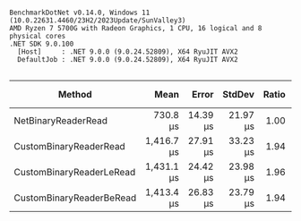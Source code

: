 ```

BenchmarkDotNet v0.14.0, Windows 11 (10.0.22631.4460/23H2/2023Update/SunValley3)
AMD Ryzen 7 5700G with Radeon Graphics, 1 CPU, 16 logical and 8 physical cores
.NET SDK 9.0.100
  [Host]     : .NET 9.0.0 (9.0.24.52809), X64 RyuJIT AVX2
  DefaultJob : .NET 9.0.0 (9.0.24.52809), X64 RyuJIT AVX2


```
| Method                   | Mean       | Error    | StdDev   | Ratio | RatioSD | Allocated | Alloc Ratio |
|------------------------- |-----------:|---------:|---------:|------:|--------:|----------:|------------:|
| NetBinaryReaderRead      |   730.8 μs | 14.39 μs | 21.97 μs |  1.00 |    0.04 |     120 B |        1.00 |
| CustomBinaryReaderRead   | 1,416.7 μs | 27.91 μs | 33.23 μs |  1.94 |    0.07 |      64 B |        0.53 |
| CustomBinaryReaderLeRead | 1,431.1 μs | 24.42 μs | 23.98 μs |  1.96 |    0.07 |      64 B |        0.53 |
| CustomBinaryReaderBeRead | 1,413.4 μs | 26.83 μs | 23.79 μs |  1.94 |    0.07 |      64 B |        0.53 |
